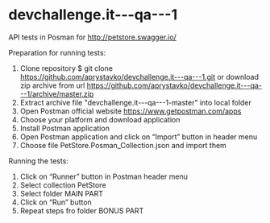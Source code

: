 # devchallenge.it---qa---1

API tests in Posman for http://petstore.swagger.io/

Preparation for running tests:
1) Clone repository $ git clone https://github.com/aprystavko/devchallenge.it---qa---1.git or download zip archive from url https://github.com/aprystavko/devchallenge.it---qa---1/archive/master.zip
2) Extract archive file "devchallenge.it---qa---1-master" into local folder
3) Open Postman official website https://www.getpostman.com/apps 
4) Choose your platform and download application
5) Install Postman application
6) Open Postman application and click on “Import” button in header menu
7) Choose file PetStore.Posman_Collection.json and import them

Running the tests:
1) Click on “Runner” button in Postman header menu
2) Select collection PetStore
3) Select folder MAIN PART
4) Click on “Run” button
5) Repeat steps fro folder BONUS PART
